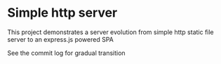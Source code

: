 # Simple http server

This project demonstrates a server evolution from simple http static file server to an express.js powered SPA

See the commit log for gradual transition
